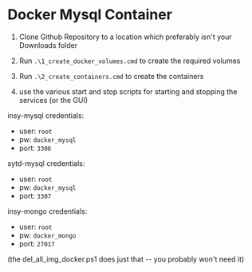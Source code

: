 # Docker Mysql Container

1. Clone Github Repository to a location which preferably isn't your Downloads folder

2. Run ```.\1_create_docker_volumes.cmd``` to create the required volumes

3. Run ```.\2_create_containers.cmd``` to create the containers

4. use the various start and stop scripts for starting and stopping the services (or the GUI)

insy-mysql credentials: 
- user: ```root```
- pw: ```docker_mysql```
- port: ```3306```

sytd-mysql credentials: 
- user: ```root```
- pw: ```docker_mysql```
- port: ```3307```

insy-mongo credentials:
- user: ```root```
- pw: ```docker_mongo```
- port: ```27017```

(the del_all_img_docker.ps1 does just that -- you probably won't need it)
